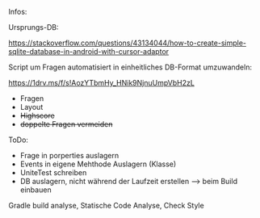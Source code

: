 Infos:

Ursprungs-DB:

https://stackoverflow.com/questions/43134044/how-to-create-simple-sqlite-database-in-android-with-cursor-adaptor

Script um Fragen automatisiert in einheitliches DB-Format umzuwandeln:

https://1drv.ms/f/s!AozYTbmHy_HNik9NjnuUmpVbH2zL

* Fragen
* Layout
* ~~Highscore~~
* ~~doppelte Fragen vermeiden~~

ToDo:
* Frage in porperties auslagern
* Events in eigene Mehthode Auslagern (Klasse)
* UniteTest schreiben
* DB auslagern, nicht während der Laufzeit erstellen --> beim Build einbauen

Gradle build analyse, Statische Code Analyse, Check Style
